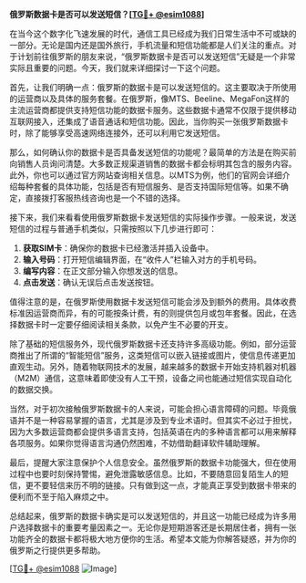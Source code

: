 **俄罗斯数据卡是否可以发送短信？[[TG💪+ @esim1088](https://t.me/s/esim1088)]**

在当今这个数字化飞速发展的时代，通信工具已经成为我们日常生活中不可或缺的一部分。无论是国内还是国外旅行，手机流量和短信功能都是人们关注的重点。对于计划前往俄罗斯的朋友来说，“俄罗斯数据卡是否可以发送短信”无疑是一个非常实际且重要的问题。今天，我们就来详细探讨一下这个问题。

首先，让我们明确一点：俄罗斯的数据卡是可以发送短信的。这主要取决于所使用的运营商以及具体的服务套餐。在俄罗斯，像MTS、Beeline、MegaFon这样的主流运营商都提供支持短信功能的数据卡服务。这些数据卡通常不仅限于提供移动互联网接入，还集成了语音通话和短信功能。因此，当你购买一张俄罗斯数据卡时，除了能够享受高速网络连接外，还可以利用它发送短信。

那么，如何确认你的数据卡是否具备发送短信的功能呢？最简单的方法是在购买前向销售人员询问清楚。大多数正规渠道销售的数据卡都会标明其包含的服务内容。此外，你也可以通过官方网站查询相关信息。以MTS为例，他们的官网会详细介绍每种套餐的具体功能，包括是否有短信服务、是否支持国际短信等。如果不确定，直接拨打客服热线咨询也是一个不错的选择。

接下来，我们来看看使用俄罗斯数据卡发送短信的实际操作步骤。一般来说，发送短信的过程与普通手机类似，只需按照以下几步进行即可：

1. **获取SIM卡**：确保你的数据卡已经激活并插入设备中。
2. **输入号码**：打开短信编辑界面，在“收件人”栏输入对方的手机号码。
3. **编写内容**：在正文部分输入你想发送的信息。
4. **点击发送**：确认无误后点击发送按钮。

值得注意的是，在俄罗斯使用数据卡发送短信可能会涉及到额外的费用。具体收费标准因运营商而异，有的可能按条计费，有的则提供包月或包年套餐。因此，在选择数据卡时一定要仔细阅读相关条款，以免产生不必要的开支。

除了基础的短信服务外，现代俄罗斯数据卡还支持许多高级功能。例如，部分运营商推出了所谓的“智能短信”服务，这类短信可以嵌入链接或图片，使信息传递更加直观生动。另外，随着物联网技术的发展，越来越多的数据卡开始支持机器对机器（M2M）通信，这意味着即使没有人工干预，设备之间也能通过短信实现自动化的数据交换。

当然，对于初次接触俄罗斯数据卡的人来说，可能会担心语言障碍的问题。毕竟俄语并不是一种容易掌握的语言，尤其是涉及到专业术语时。但其实不必过于担忧，因为大多数运营商都会提供多语言支持，包括英语在内的多种语言都可以用来解释各项服务。如果你觉得语言沟通仍然困难，不妨借助翻译软件辅助理解。

最后，提醒大家注意保护个人信息安全。虽然俄罗斯的数据卡功能强大，但在使用过程中也要时刻保持警惕，避免泄露敏感信息。比如，不要随意回复陌生人的短信，更不要轻信来历不明的链接。只有做到这一点，才能真正享受到数据卡带来的便利而不至于陷入麻烦之中。

总结起来，俄罗斯的数据卡确实是可以发送短信的，并且这一功能已经成为许多用户选择数据卡的重要考量因素之一。无论你是短期游客还是长期居住者，拥有一张功能齐全的数据卡都将极大地方便你的生活。希望本文能为你解答疑惑，并为你的俄罗斯之行提供更多帮助。

[[TG💪+ @esim1088](https://t.me/s/esim1088) ![Image](https://i.postimg.cc/4NQfJmqS/Snipaste-2025-05-13-00-14-12.png)]